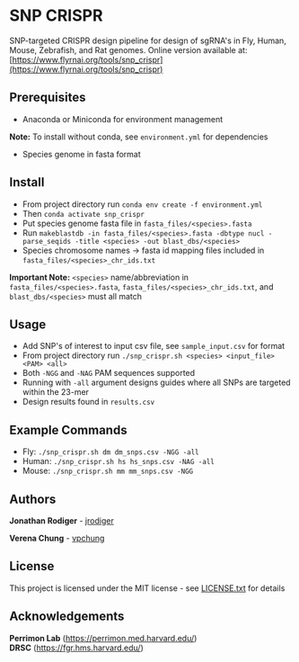 # SNP CRISPR
SNP-targeted CRISPR design pipeline for design of sgRNA's in Fly, Human, Mouse, Zebrafish, and Rat genomes. Online version available at: [https://www.flyrnai.org/tools/snp_crispr](https://www.flyrnai.org/tools/snp_crispr)

## Prerequisites
- Anaconda or Miniconda for environment management

**Note:** To install without conda, see `environment.yml` for dependencies
- Species genome in fasta format

## Install
- From project directory run `conda env create -f environment.yml`
- Then `conda activate snp_crispr`
- Put species genome fasta file in `fasta_files/<species>.fasta`
- Run `makeblastdb -in fasta_files/<species>.fasta -dbtype nucl -parse_seqids -title <species> -out blast_dbs/<species>`
- Species chromosome names -> fasta id mapping files included in `fasta_files/<species>_chr_ids.txt`

**Important Note:** `<species>` name/abbreviation in `fasta_files/<species>.fasta`, `fasta_files/<species>_chr_ids.txt`, and `blast_dbs/<species>` must all match

## Usage
- Add SNP's of interest to input csv file, see `sample_input.csv` for format
- From project directory run `./snp_crispr.sh <species> <input_file> <PAM> <all>`
- Both `-NGG` and `-NAG` PAM sequences supported
- Running with `-all` argument designs guides where all SNPs are targeted within the 23-mer
- Design results found in `results.csv`

## Example Commands
- Fly: `./snp_crispr.sh dm dm_snps.csv -NGG -all`
- Human: `./snp_crispr.sh hs hs_snps.csv -NAG -all`
- Mouse: `./snp_crispr.sh mm mm_snps.csv -NGG`

## Authors
**Jonathan Rodiger** - [jrodiger](https://github.com/jrodiger)

**Verena Chung** - [vpchung](https://github.com/vpchung)

## License
This project is licensed under the MIT license - see [LICENSE.txt](LICENSE.txt) for details

## Acknowledgements
**Perrimon Lab** (https://perrimon.med.harvard.edu/)    
**DRSC** (https://fgr.hms.harvard.edu/)
